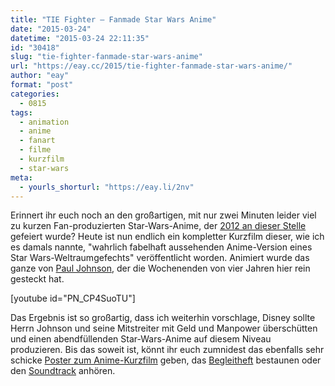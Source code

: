 ```yaml
---
title: "TIE Fighter – Fanmade Star Wars Anime"
date: "2015-03-24"
datetime: "2015-03-24 22:11:35"
id: "30418"
slug: "tie-fighter-fanmade-star-wars-anime"
url: "https://eay.cc/2015/tie-fighter-fanmade-star-wars-anime/"
author: "eay"
format: "post"
categories:
  - 0815
tags:
  - animation
  - anime
  - fanart
  - filme
  - kurzfilm
  - star-wars
meta:
  - yourls_shorturl: "https://eay.li/2nv"
---
```


Erinnert ihr euch noch an den großartigen, mit nur zwei Minuten leider viel zu kurzen Fan-produzierten Star-Wars-Anime, der [2012 an dieser Stelle](//eay.cc/2012/fanmade-star-wars-anime/) gefeiert wurde? Heute ist nun endlich ein kompletter Kurzfilm dieser, wie ich es damals nannte, "wahrlich fabelhaft aussehenden Anime-Version eines Star Wars-Weltraumgefechts" veröffentlicht worden. Animiert wurde das ganze von [Paul Johnson](http://mightyotaking.deviantart.com/), der die Wochenenden von vier Jahren hier rein gesteckt hat.

\[youtube id="PN\_CP4SuoTU"\]

Das Ergebnis ist so großartig, dass ich weiterhin vorschlage, Disney sollte Herrn Johnson und seine Mitstreiter mit Geld und Manpower überschütten und einen abendfüllenden Star-Wars-Anime auf diesem Niveau produzieren. Bis das soweit ist, könnt ihr euch zumnidest das ebenfalls sehr schicke [Poster zum Anime-Kurzfilm](http://mightyotaking.deviantart.com/art/TIE-Fighter-poster-522202169) geben, das [Begleitheft](http://www.mediafire.com/view/cpnc1oj27dkosc4/Tie%20Fighter_project%20materials.pdf) bestaunen oder den [Soundtrack](https://soundcloud.com/zakrahman/tie-fighter-interdictor) anhören.
